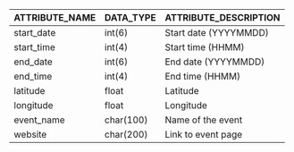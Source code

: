 |ATTRIBUTE_NAME      |DATA_TYPE  |ATTRIBUTE_DESCRIPTION     |
|--------------------|-----------|--------------------------|
|start_date          |int(6)     |Start date (YYYYMMDD)     |
|start_time          |int(4)     |Start time (HHMM)         |
|end_date            |int(6)     |End date (YYYYMMDD)       |
|end_time            |int(4)     |End time (HHMM)           |
|latitude            |float      |Latitude                  |
|longitude           |float      |Longitude                 |
|event_name          |char(100)  |Name of the event         |
|website             |char(200)  |Link to event page        |
